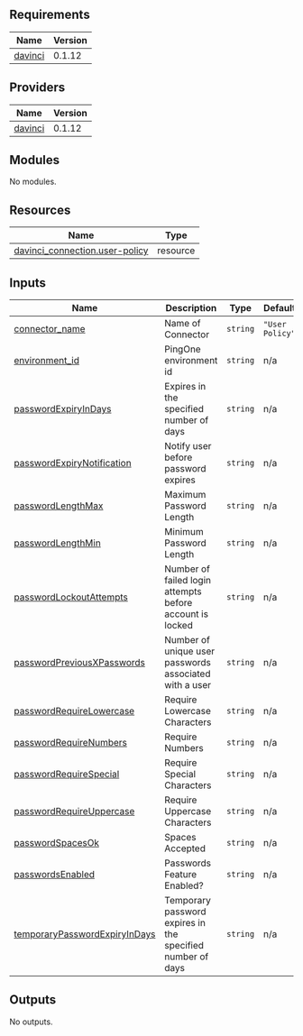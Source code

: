 <!-- BEGIN_TF_DOCS -->
## Requirements

| Name | Version |
|------|---------|
| <a name="requirement_davinci"></a> [davinci](#requirement\_davinci) | 0.1.12 |

## Providers

| Name | Version |
|------|---------|
| <a name="provider_davinci"></a> [davinci](#provider\_davinci) | 0.1.12 |

## Modules

No modules.

## Resources

| Name | Type |
|------|------|
| [davinci_connection.user-policy](https://registry.terraform.io/providers/pingidentity/davinci/0.1.12/docs/resources/connection) | resource |

## Inputs

| Name | Description | Type | Default | Required |
|------|-------------|------|---------|:--------:|
| <a name="input_connector_name"></a> [connector\_name](#input\_connector\_name) | Name of Connector | `string` | `"User Policy"` | no |
| <a name="input_environment_id"></a> [environment\_id](#input\_environment\_id) | PingOne environment id | `string` | n/a | yes |
| <a name="input_passwordExpiryInDays"></a> [passwordExpiryInDays](#input\_passwordExpiryInDays) | Expires in the specified number of days | `string` | n/a | yes |
| <a name="input_passwordExpiryNotification"></a> [passwordExpiryNotification](#input\_passwordExpiryNotification) | Notify user before password expires | `string` | n/a | yes |
| <a name="input_passwordLengthMax"></a> [passwordLengthMax](#input\_passwordLengthMax) | Maximum Password Length | `string` | n/a | yes |
| <a name="input_passwordLengthMin"></a> [passwordLengthMin](#input\_passwordLengthMin) | Minimum Password Length | `string` | n/a | yes |
| <a name="input_passwordLockoutAttempts"></a> [passwordLockoutAttempts](#input\_passwordLockoutAttempts) | Number of failed login attempts before account is locked | `string` | n/a | yes |
| <a name="input_passwordPreviousXPasswords"></a> [passwordPreviousXPasswords](#input\_passwordPreviousXPasswords) | Number of unique user passwords associated with a user | `string` | n/a | yes |
| <a name="input_passwordRequireLowercase"></a> [passwordRequireLowercase](#input\_passwordRequireLowercase) | Require Lowercase Characters | `string` | n/a | yes |
| <a name="input_passwordRequireNumbers"></a> [passwordRequireNumbers](#input\_passwordRequireNumbers) | Require Numbers | `string` | n/a | yes |
| <a name="input_passwordRequireSpecial"></a> [passwordRequireSpecial](#input\_passwordRequireSpecial) | Require Special Characters | `string` | n/a | yes |
| <a name="input_passwordRequireUppercase"></a> [passwordRequireUppercase](#input\_passwordRequireUppercase) | Require Uppercase Characters | `string` | n/a | yes |
| <a name="input_passwordSpacesOk"></a> [passwordSpacesOk](#input\_passwordSpacesOk) | Spaces Accepted | `string` | n/a | yes |
| <a name="input_passwordsEnabled"></a> [passwordsEnabled](#input\_passwordsEnabled) | Passwords Feature Enabled? | `string` | n/a | yes |
| <a name="input_temporaryPasswordExpiryInDays"></a> [temporaryPasswordExpiryInDays](#input\_temporaryPasswordExpiryInDays) | Temporary password expires in the specified number of days | `string` | n/a | yes |

## Outputs

No outputs.
<!-- END_TF_DOCS -->